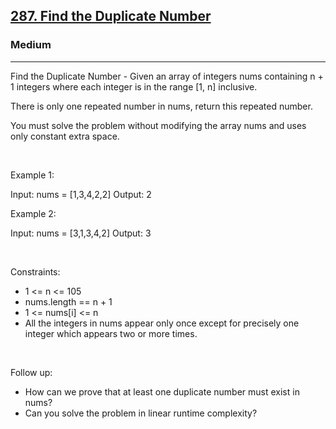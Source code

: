 <h2><a href="https://leetcode.com/problems/find-the-duplicate-number/">287. Find the Duplicate Number</a></h2><h3>Medium</h3><hr>Find the Duplicate Number - Given an array of integers nums containing n + 1 integers where each integer is in the range [1, n] inclusive.

There is only one repeated number in nums, return this repeated number.

You must solve the problem without modifying the array nums and uses only constant extra space.

 

Example 1:


Input: nums = [1,3,4,2,2]
Output: 2


Example 2:


Input: nums = [3,1,3,4,2]
Output: 3


 

Constraints:

 * 1 <= n <= 105
 * nums.length == n + 1
 * 1 <= nums[i] <= n
 * All the integers in nums appear only once except for precisely one integer which appears two or more times.

 

Follow up:

 * How can we prove that at least one duplicate number must exist in nums?
 * Can you solve the problem in linear runtime complexity?